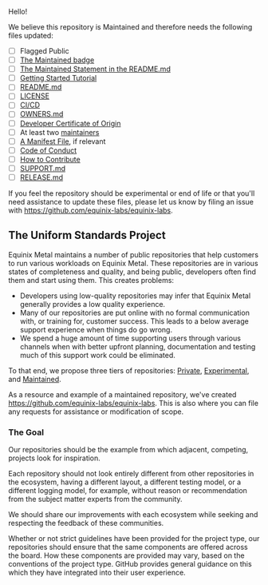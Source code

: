 Hello!

We believe this repository is Maintained and therefore needs the following files updated:

* [ ] Flagged Public
* [ ] [The Maintained badge](https://github.com/equinix-labs/equinix-labs/blob/main/glossary.md#maintained-badge)
* [ ] [The Maintained Statement in the README.md](https://github.com/equinix-labs/equinix-labs/blob/main/glossary.md#maintained-statement)
* [ ] [Getting Started Tutorial](https://github.com/equinix-labs/equinix-labs/blob/main/glossary.md#getting-started-tutorial)
* [ ] [README.md](https://github.com/equinix-labs/equinix-labs/blob/main/glossary.md#readmemd)
* [ ] [LICENSE](https://github.com/equinix-labs/equinix-labs/blob/main/glossary.md#license)
* [ ] [CI/CD](https://github.com/equinix-labs/equinix-labs/blob/main/glossary.md#cicd)
* [ ] [OWNERS.md](https://github.com/equinix-labs/equinix-labs/blob/main/glossary.md#ownersmd)
* [ ] [Developer Certificate of Origin](https://github.com/equinix-labs/equinix-labs/blob/main/glossary.md#developer-certificate-of-origin)
* [ ] At least two [maintainers](https://github.com/equinix-labs/equinix-labs/blob/main/glossary.md#maintainer)
* [ ] [A Manifest File](https://github.com/equinix-labs/equinix-labs/blob/main/glossary.md#manifest-file), if relevant
* [ ] [Code of Conduct](https://github.com/equinix-labs/equinix-labs/blob/main/glossary.md#code-of-conduct)
* [ ] [How to Contribute](https://github.com/equinix-labs/equinix-labs/blob/main/glossary.md#contributors-guide)
* [ ] [SUPPORT.md](https://github.com/equinix-labs/equinix-labs/blob/main/glossary.md#supportmd)
* [ ] [RELEASE.md](https://github.com/equinix-labs/equinix-labs/blob/main/glossary.md#releasemd)

If you feel the repository should be experimental or end of life or that you'll need assistance to update these files, please let us know by filing an issue with <https://github.com/equinix-labs/equinix-labs>.

## The Uniform Standards Project

Equinix Metal maintains a number of public repositories that help customers to run various workloads on Equinix Metal. These repositories are in various states of completeness and quality, and being public, developers often find them and start using them. This creates problems:

* Developers using low-quality repositories may infer that Equinix Metal generally provides a low quality experience.
* Many of our repositories are put online with no formal communication with, or training for, customer success. This leads to a below average support experience when things do go wrong.
* We spend a huge amount of time supporting users through various channels when with better upfront planning, documentation and testing much of this support work could be eliminated.

To that end, we propose three tiers of repositories: [Private](https://github.com/equinix-labs/equinix-labs#private-tier-minimum-requirements), [Experimental](https://github.com/equinix-labs/equinix-labs#experimental-tier-minimum-requirements), and [Maintained](https://github.com/equinix-labs/equinix-labs#maintained-tier-minimum-requirements).

As a resource and example of a maintained repository, we've created <https://github.com/equinix-labs/equinix-labs>. This is also where you can file any requests for assistance or modification of scope.

### The Goal

Our repositories should be the example from which adjacent, competing, projects look for inspiration.

Each repository should not look entirely different from other repositories in the ecosystem, having a different layout, a different testing model, or a different logging model, for example, without reason or recommendation from the subject matter experts from the community.

We should share our improvements with each ecosystem while seeking and respecting the feedback of these communities.

Whether or not strict guidelines have been provided for the project type, our repositories should ensure that the same components are offered across the board. How these components are provided may vary, based on the conventions of the project type. GitHub provides general guidance on this which they have integrated into their user experience.
